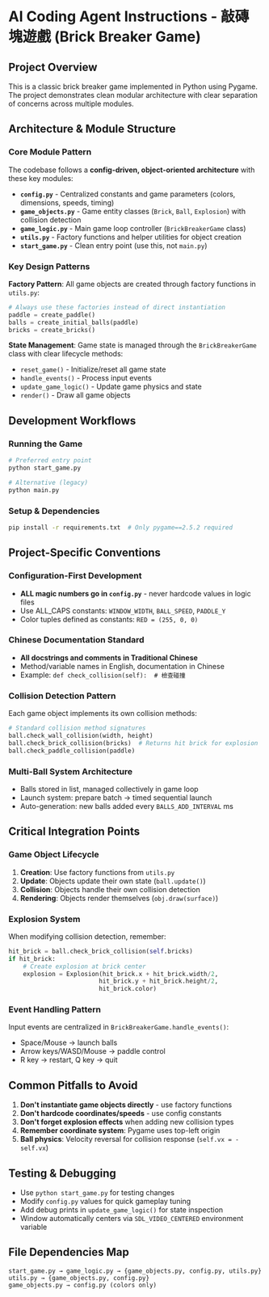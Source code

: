 # AI Coding Agent Instructions - 敲磚塊遊戲 (Brick Breaker Game)

## Project Overview

This is a classic brick breaker game implemented in Python using Pygame. The project demonstrates clean modular architecture with clear separation of concerns across multiple modules.

## Architecture & Module Structure

### Core Module Pattern

The codebase follows a **config-driven, object-oriented architecture** with these key modules:

- **`config.py`** - Centralized constants and game parameters (colors, dimensions, speeds, timing)
- **`game_objects.py`** - Game entity classes (`Brick`, `Ball`, `Explosion`) with collision detection
- **`game_logic.py`** - Main game loop controller (`BrickBreakerGame` class)
- **`utils.py`** - Factory functions and helper utilities for object creation
- **`start_game.py`** - Clean entry point (use this, not `main.py`)

### Key Design Patterns

**Factory Pattern**: All game objects are created through factory functions in `utils.py`:

```python
# Always use these factories instead of direct instantiation
paddle = create_paddle()
balls = create_initial_balls(paddle)
bricks = create_bricks()
```

**State Management**: Game state is managed through the `BrickBreakerGame` class with clear lifecycle methods:

- `reset_game()` - Initialize/reset all game state
- `handle_events()` - Process input events
- `update_game_logic()` - Update game physics and state
- `render()` - Draw all game objects

## Development Workflows

### Running the Game

```bash
# Preferred entry point
python start_game.py

# Alternative (legacy)
python main.py
```

### Setup & Dependencies

```bash
pip install -r requirements.txt  # Only pygame==2.5.2 required
```

## Project-Specific Conventions

### Configuration-First Development

- **ALL magic numbers go in `config.py`** - never hardcode values in logic files
- Use ALL_CAPS constants: `WINDOW_WIDTH`, `BALL_SPEED`, `PADDLE_Y`
- Color tuples defined as constants: `RED = (255, 0, 0)`

### Chinese Documentation Standard

- **All docstrings and comments in Traditional Chinese**
- Method/variable names in English, documentation in Chinese
- Example: `def check_collision(self):  # 檢查碰撞`

### Collision Detection Pattern

Each game object implements its own collision methods:

```python
# Standard collision method signatures
ball.check_wall_collision(width, height)
ball.check_brick_collision(bricks)  # Returns hit brick for explosion
ball.check_paddle_collision(paddle)
```

### Multi-Ball System Architecture

- Balls stored in list, managed collectively in game loop
- Launch system: prepare batch → timed sequential launch
- Auto-generation: new balls added every `BALLS_ADD_INTERVAL` ms

## Critical Integration Points

### Game Object Lifecycle

1. **Creation**: Use factory functions from `utils.py`
2. **Update**: Objects update their own state (`ball.update()`)
3. **Collision**: Objects handle their own collision detection
4. **Rendering**: Objects render themselves (`obj.draw(surface)`)

### Explosion System

When modifying collision detection, remember:

```python
hit_brick = ball.check_brick_collision(self.bricks)
if hit_brick:
    # Create explosion at brick center
    explosion = Explosion(hit_brick.x + hit_brick.width/2,
                         hit_brick.y + hit_brick.height/2,
                         hit_brick.color)
```

### Event Handling Pattern

Input events are centralized in `BrickBreakerGame.handle_events()`:

- Space/Mouse → launch balls
- Arrow keys/WASD/Mouse → paddle control
- R key → restart, Q key → quit

## Common Pitfalls to Avoid

1. **Don't instantiate game objects directly** - use factory functions
2. **Don't hardcode coordinates/speeds** - use config constants
3. **Don't forget explosion effects** when adding new collision types
4. **Remember coordinate system**: Pygame uses top-left origin
5. **Ball physics**: Velocity reversal for collision response (`self.vx = -self.vx`)

## Testing & Debugging

- Use `python start_game.py` for testing changes
- Modify `config.py` values for quick gameplay tuning
- Add debug prints in `update_game_logic()` for state inspection
- Window automatically centers via `SDL_VIDEO_CENTERED` environment variable

## File Dependencies Map

```
start_game.py → game_logic.py → {game_objects.py, config.py, utils.py}
utils.py → {game_objects.py, config.py}
game_objects.py → config.py (colors only)
```
